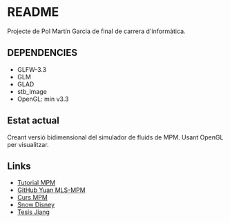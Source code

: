 # README

Projecte de Pol Martín Garcia de final de carrera d'informàtica.

## DEPENDENCIES
* GLFW-3.3
* GLM
* GLAD
* stb_image
* OpenGL: min v3.3

## Estat actual
Creant versió bidimensional del simulador de fluids de MPM.
Usant OpenGL per visualitzar.

## Links

* [Tutorial MPM](https://nialltl.neocities.org/articles/mpm_guide.html)
* [GitHub Yuan MLS-MPM](https://github.com/yuanming-hu/taichi_mpm/)
* [Curs MPM](https://www.seas.upenn.edu/~cffjiang/research/mpmcourse/mpmcourse.pdf)
* [Snow Disney](http://alexey.stomakhin.com/research/siggraph2013_snow.pdf)
* [Tesis Jiang](https://www.math.ucla.edu/~jteran/student_thesis/jiang.pdf)



